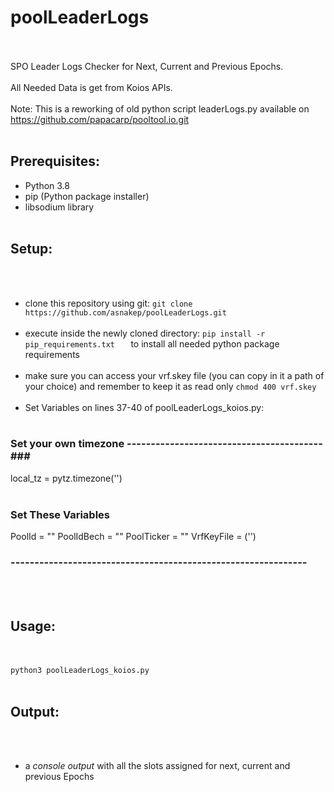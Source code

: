 # poolLeaderLogs
<br/><br/>
SPO Leader Logs Checker for Next, Current and Previous Epochs.
<br/><br/>
All Needed Data is get from Koios APIs.
<br/><br/>
Note: This is a reworking of old python script leaderLogs.py 
available on https://github.com/papacarp/pooltool.io.git
<br/><br/>
## Prerequisites:
- Python 3.8
- pip (Python package installer)
- libsodium library
<br/><br/>

## Setup:
<br/><br/>
- clone this repository using git: ``` git clone https://github.com/asnakep/poolLeaderLogs.git ```
<br/><br/>
- execute inside the newly cloned directory: ```pip install -r pip_requirements.txt   ```  to install all needed python package requirements
<br/><br/>
- make sure you can access your vrf.skey file (you can copy in it a path of your choice) and remember to keep it as read only ``` chmod 400 vrf.skey ```
<br/><br/>
- Set Variables on lines 37-40 of poolLeaderLogs_koios.py:
<br/><br/>
### Set your own timezone -----------------------------------------###
local_tz = pytz.timezone('')
<br/><br/>
### Set These Variables ###
PoolId = ""
PoolIdBech = ""
PoolTicker = ""
VrfKeyFile = ('')
### -------------------------------------------------------------- ###
<br/><br/>
## Usage:
<br/><br/>
``` python3 poolLeaderLogs_koios.py ```
<br/><br/>
## Output:
<br/><br/>
- a *console output* with all the slots assigned for next, current and previous Epochs
<br/><br/>
